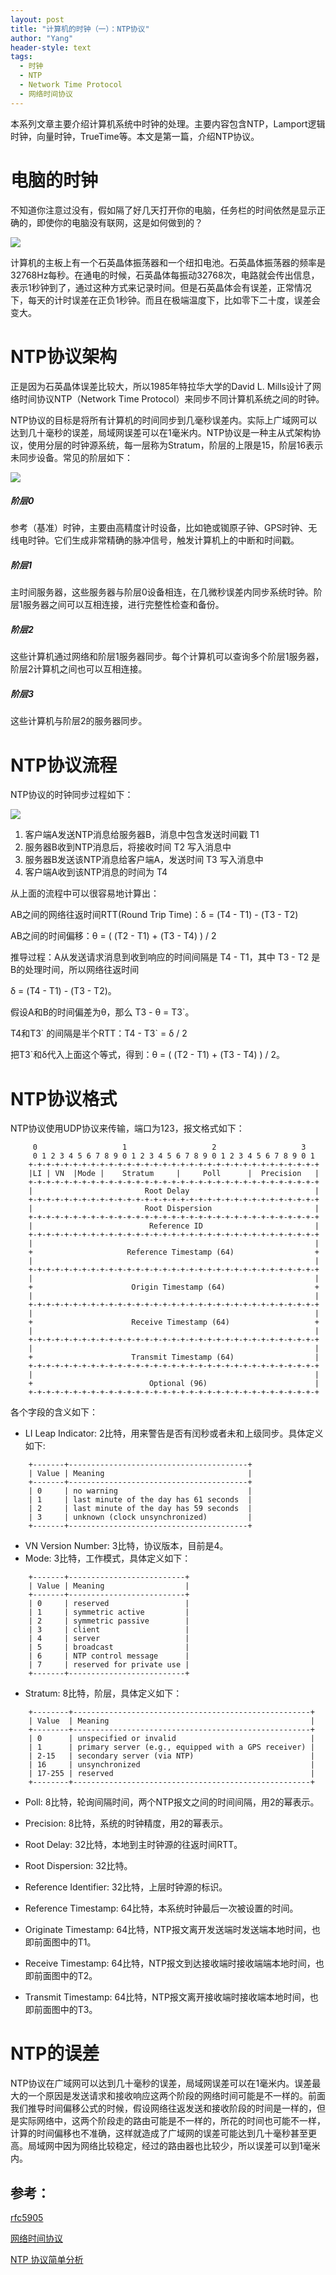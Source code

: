 ```yaml
---
layout: post
title: "计算机的时钟（一）：NTP协议"
author: "Yang"
header-style: text
tags:
  - 时钟
  - NTP
  - Network Time Protocol
  - 网络时间协议
---
```


本系列文章主要介绍计算机系统中时钟的处理。主要内容包含NTP，Lamport逻辑时钟，向量时钟，TrueTime等。本文是第一篇，介绍NTP协议。

# 电脑的时钟

不知道你注意过没有，假如隔了好几天打开你的电脑，任务栏的时间依然是显示正确的，即使你的电脑没有联网，这是如何做到的？

![](/img/in-post/2020-07-11-time-ntp/post-quartz.png)

计算机的主板上有一个石英晶体振荡器和一个纽扣电池。石英晶体振荡器的频率是32768Hz每秒。在通电的时候，石英晶体每振动32768次，电路就会传出信息，表示1秒钟到了，通过这种方式来记录时间。但是石英晶体会有误差，正常情况下，每天的计时误差在正负1秒钟。而且在极端温度下，比如零下二十度，误差会变大。



# NTP协议架构

正是因为石英晶体误差比较大，所以1985年特拉华大学的David L. Mills设计了网络时间协议NTP（Network Time Protocol）来同步不同计算机系统之间的时钟。

NTP协议的目标是将所有计算机的时间同步到几毫秒误差内。实际上广域网可以达到几十毫秒的误差，局域网误差可以在1毫米内。NTP协议是一种主从式架构协议，使用分层的时钟源系统，每一层称为Stratum，阶层的上限是15，阶层16表示未同步设备。常见的阶层如下：

![](/img/in-post/2020-07-11-time-ntp/post-stratum.png)

##### 阶层0

参考（基准）时钟，主要由高精度计时设备，比如铯或铷原子钟、GPS时钟、无线电时钟。它们生成非常精确的脉冲信号，触发计算机上的中断和时间戳。

##### 阶层1

主时间服务器，这些服务器与阶层0设备相连，在几微秒误差内同步系统时钟。阶层1服务器之间可以互相连接，进行完整性检查和备份。

##### 阶层2

这些计算机通过网络和阶层1服务器同步。每个计算机可以查询多个阶层1服务器，阶层2计算机之间也可以互相连接。

##### 阶层3

这些计算机与阶层2的服务器同步。



# NTP协议流程

NTP协议的时钟同步过程如下：

![](/img/in-post/2020-07-11-time-ntp/post-ntp-sequence.png)

1. 客户端A发送NTP消息给服务器B，消息中包含发送时间戳 T1
2. 服务器B收到NTP消息后，将接收时间 T2 写入消息中
3. 服务器B发送该NTP消息给客户端A，发送时间 T3 写入消息中
4. 客户端A收到该NTP消息的时间为 T4

从上面的流程中可以很容易地计算出：

AB之间的网络往返时间RTT(Round Trip Time)：δ =  (T4 - T1) - (T3 - T2)

AB之间的时间偏移：θ = ( (T2 - T1) + (T3 - T4) ) / 2

推导过程：A从发送请求消息到收到响应的时间间隔是 T4 - T1，其中 T3 - T2 是B的处理时间，所以网络往返时间

δ =  (T4 - T1) - (T3 - T2)。

假设A和B的时间偏差为θ，那么 T3 - θ  = T3\`。

T4和T3\` 的间隔是半个RTT：T4 - T3` = δ / 2

把T3\`和δ代入上面这个等式，得到：θ = ( (T2 - T1) + (T3 - T4) ) / 2。



# NTP协议格式

NTP协议使用UDP协议来传输，端口为123，报文格式如下：

```
     0                   1                   2                   3
     0 1 2 3 4 5 6 7 8 9 0 1 2 3 4 5 6 7 8 9 0 1 2 3 4 5 6 7 8 9 0 1
    +-+-+-+-+-+-+-+-+-+-+-+-+-+-+-+-+-+-+-+-+-+-+-+-+-+-+-+-+-+-+-+-+
    |LI | VN  |Mode |    Stratum     |     Poll      |  Precision   |
    +-+-+-+-+-+-+-+-+-+-+-+-+-+-+-+-+-+-+-+-+-+-+-+-+-+-+-+-+-+-+-+-+
    |                         Root Delay                            |
    +-+-+-+-+-+-+-+-+-+-+-+-+-+-+-+-+-+-+-+-+-+-+-+-+-+-+-+-+-+-+-+-+
    |                         Root Dispersion                       |
    +-+-+-+-+-+-+-+-+-+-+-+-+-+-+-+-+-+-+-+-+-+-+-+-+-+-+-+-+-+-+-+-+
    |                          Reference ID                         |
    +-+-+-+-+-+-+-+-+-+-+-+-+-+-+-+-+-+-+-+-+-+-+-+-+-+-+-+-+-+-+-+-+
    |                                                               |
    +                     Reference Timestamp (64)                  +
    |                                                               |
    +-+-+-+-+-+-+-+-+-+-+-+-+-+-+-+-+-+-+-+-+-+-+-+-+-+-+-+-+-+-+-+-+
    |                                                               |
    +                      Origin Timestamp (64)                    +
    |                                                               |
    +-+-+-+-+-+-+-+-+-+-+-+-+-+-+-+-+-+-+-+-+-+-+-+-+-+-+-+-+-+-+-+-+
    |                                                               |
    +                      Receive Timestamp (64)                   +
    |                                                               |
    +-+-+-+-+-+-+-+-+-+-+-+-+-+-+-+-+-+-+-+-+-+-+-+-+-+-+-+-+-+-+-+-+
    |                                                               |
    +                      Transmit Timestamp (64)                  |
    +-+-+-+-+-+-+-+-+-+-+-+-+-+-+-+-+-+-+-+-+-+-+-+-+-+-+-+-+-+-+-+-+
    |                                                               |
    +                          Optional (96)                        |
    +-+-+-+-+-+-+-+-+-+-+-+-+-+-+-+-+-+-+-+-+-+-+-+-+-+-+-+-+-+-+-+-+
```

各个字段的含义如下：

- LI Leap Indicator: 2比特，用来警告是否有闰秒或者未和上级同步。具体定义如下:

```
    +-------+----------------------------------------+
    | Value | Meaning                                |
    +-------+----------------------------------------+
    | 0     | no warning                             |
    | 1     | last minute of the day has 61 seconds  |
    | 2     | last minute of the day has 59 seconds  |
    | 3     | unknown (clock unsynchronized)         |
    +-------+----------------------------------------+
```

- VN Version Number: 3比特，协议版本，目前是4。
- Mode: 3比特，工作模式，具体定义如下：

```
    +-------+--------------------------+
    | Value | Meaning                  |
    +-------+--------------------------+
    | 0     | reserved                 |
    | 1     | symmetric active         |
    | 2     | symmetric passive        |
    | 3     | client                   |
    | 4     | server                   |
    | 5     | broadcast                |
    | 6     | NTP control message      |
    | 7     | reserved for private use |
    +-------+--------------------------+
```

- Stratum: 8比特，阶层，具体定义如下：

```
    +--------+-----------------------------------------------------+
    | Value  | Meaning                                             |
    +--------+-----------------------------------------------------+
    | 0      | unspecified or invalid                              |
    | 1      | primary server (e.g., equipped with a GPS receiver) |
    | 2-15   | secondary server (via NTP)                          |
    | 16     | unsynchronized                                      |
    | 17-255 | reserved                                            |
    +--------+-----------------------------------------------------+
```

- Poll: 8比特，轮询间隔时间，两个NTP报文之间的时间间隔，用2的幂表示。
- Precision: 8比特，系统的时钟精度，用2的幂表示。
- Root Delay: 32比特，本地到主时钟源的往返时间RTT。
- Root Dispersion: 32比特。
- Reference Identifier: 32比特，上层时钟源的标识。

- Reference Timestamp: 64比特，本系统时钟最后一次被设置的时间。
- Originate Timestamp: 64比特，NTP报文离开发送端时发送端本地时间，也即前面图中的T1。
- Receive Timestamp: 64比特，NTP报文到达接收端时接收端端本地时间，也即前面图中的T2。
- Transmit Timestamp: 64比特，NTP报文离开接收端时接收端本地时间，也即前面图中的T3。



# NTP的误差

NTP协议在广域网可以达到几十毫秒的误差，局域网误差可以在1毫米内。误差最大的一个原因是发送请求和接收响应这两个阶段的网络时间可能是不一样的。前面我们推导时间偏移公式的时候，假设网络往返发送和接收阶段的时间是一样的，但是实际网络中，这两个阶段走的路由可能是不一样的，所花的时间也可能不一样，计算的时间偏移也不准确，这样就造成了广域网的误差可能达到几十毫秒甚至更高。局域网中因为网络比较稳定，经过的路由器也比较少，所以误差可以到1毫米内。



## 参考：

[rfc5905](https://tools.ietf.org/html/rfc5905)

[网络时间协议]([https://zh.wikipedia.org/wiki/%E7%B6%B2%E8%B7%AF%E6%99%82%E9%96%93%E5%8D%94%E5%AE%9A](https://zh.wikipedia.org/wiki/網路時間協定))

[NTP 协议简单分析](https://blog.srefan.com/2017/07/ntp-protocol/)


